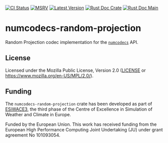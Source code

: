 [![CI Status]][workflow] [![MSRV]][repo] [![Latest Version]][crates.io] [![Rust Doc Crate]][docs.rs] [![Rust Doc Main]][docs]

[CI Status]: https://img.shields.io/github/actions/workflow/status/juntyr/numcodecs-rs/ci.yml?branch=main
[workflow]: https://github.com/juntyr/numcodecs-rs/actions/workflows/ci.yml?query=branch%3Amain

[MSRV]: https://img.shields.io/badge/MSRV-1.81.0-blue
[repo]: https://github.com/juntyr/numcodecs-rs

[Latest Version]: https://img.shields.io/crates/v/numcodecs-random-projection
[crates.io]: https://crates.io/crates/numcodecs-random-projection

[Rust Doc Crate]: https://img.shields.io/docsrs/numcodecs-random-projection
[docs.rs]: https://docs.rs/numcodecs-random-projection/

[Rust Doc Main]: https://img.shields.io/badge/docs-main-blue
[docs]: https://juntyr.github.io/numcodecs-rs/numcodecs_random_projection

# numcodecs-random-projection

Random Projection codec implementation for the [`numcodecs`] API.

[`numcodecs`]: https://docs.rs/numcodecs/0.1/numcodecs/

## License

Licensed under the Mozilla Public License, Version 2.0 ([LICENSE](LICENSE) or https://www.mozilla.org/en-US/MPL/2.0/).

## Funding

The `numcodecs-random-projection` crate has been developed as part of [ESiWACE3](https://www.esiwace.eu), the third phase of the Centre of Excellence in Simulation of Weather and Climate in Europe.

Funded by the European Union. This work has received funding from the European High Performance Computing Joint Undertaking (JU) under grant agreement No 101093054.
